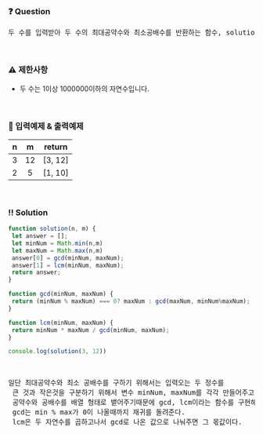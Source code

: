 ### ❓ Question

 <pre>두 수를 입력받아 두 수의 최대공약수와 최소공배수를 반환하는 함수, solution을 완성해 보세요. 배열의 맨 앞에 최대공약수, 그다음 최소공배수를 넣어 반환하면 됩니다. 예를 들어 두 수 3, 12의 최대공약수는 3, 최소공배수는 12이므로 solution(3, 12)는 [3, 12]를 반환해야 합니다.</pre>
 
<br>

### ⚠️ 제한사항

<ul>
  <li>두 수는 1이상 1000000이하의 자연수입니다.</li>
</ul>

<br>

### 🔢 입력예제 & 출력예제

|n|m|return|
|:-:|:-:|:-:|
|3|12|[3, 12]|
|2|5|[1, 10]|


<br>

 ### ‼️ Solution

 ```javascript
function solution(n, m) {
  let answer = [];
  let minNum = Math.min(n,m)
  let maxNum = Math.max(n,m)
  answer[0] = gcd(minNum, maxNum);
  answer[1] = lcm(minNum, maxNum);
  return answer;
}

function gcd(minNum, maxNum) {
  return (minNum % maxNum) === 0? maxNum : gcd(maxNum, minNum%maxNum);
}

function lcm(minNum, maxNum) {
  return minNum * maxNum / gcd(minNum, maxNum);
}

console.log(solution(3, 12))
 ```
<br>

 <pre>일단 최대공약수와 최소 공배수를 구하기 위해서는 입력오는 두 정수를
 큰 것과 작은것을 구분하기 위해서 변수 minNum, maxNum를 각각 만들어주고, 
 공약수와 공배수를 배열 형태로 뱉어주기때문에 gcd, lcm이라는 함수를 구현해서 각자 반환받았다.
 gcd는 min % max가 0이 나올때까지 재귀를 돌려준다. 
 lcm은 두 자연수를 곱하고나서 gcd로 나온 값으로 나눠주면 그 몫값이다.</pre>
